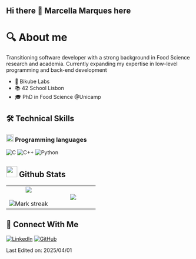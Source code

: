 
<!--
**macamarg/macamarg** is a ✨ _special_ ✨ repository because its `README.md` (this file) appears on your GitHub profile.



Here are some ideas to get you started:

- 🔭 I’m currently working on ...
- 🌱 I’m currently learning ...
- 👯 I’m looking to collaborate on ...
- 🤔 I’m looking for help with ...
- 💬 Ask me about ...
- 📫 How to reach me: ...
- 😄 Pronouns: ...
- ⚡ Fun fact: ...
-->
<!--horizontal divider(gradiant)-->

## Hi there 👋 Marcella Marques here

<!--About Me-->
# :mag: About me #

Transitioning software developer with a strong background in Food Science research and academia. Currently expanding my expertise in low-level programming and back-end development

- 💼 Bikube Labs 
- 📚 42 School Lisbon
-  :mortar_board: PhD in Food Science @Unicamp


## 🛠️ Technical Skills

### <picture> <img src = "https://github.com/7oSkaaa/7oSkaaa/blob/main/Images/Programming_Languages.gif?raw=true" width = 20px>  </picture> Programming languages
![C](https://img.shields.io/badge/-C-%23A8B9CC?style=plastic&logo=C&logoColor=white&labelColor=%235C6C80)
![C++](https://img.shields.io/badge/-C++-%2300599C?style=plastic&logo=C%2B%2B&logoColor=white&labelColor=%23002D4F)
![Python](https://img.shields.io/badge/-Python-%233776AB?style=plastic&logo=python&logoColor=white&labelColor=%23153D5E)


## <picture> <img src = "https://github.com/7oSkaaa/7oSkaaa/blob/main/Images/Statistics.gif?raw=true" width = 30px>  </picture> Github Stats

<!--- stats & Trophy (start) -->

  <!--- stats (start) -->
<table align="center">
<tr border="none" width="100%">
<td width="50%" align="center">
  <img src="https://github-readme-stats-alvictal-j8auogyoz-alvictal.vercel.app/api?username=macamarg&theme=dark&show_icons=true&count_private=true&include_all_commits=true" />
  <br></br>
  <img  title="🔥 Get streak stats for your profile at git.io/streak-stats" alt="Mark streak" src="https://github-readme-streak-stats.herokuapp.com/?user=macamarg&theme=dark&hide_border=false" /> 
</td>


<td width="50%" align="center">
  <img src="https://github-readme-stats-alvictal-j8auogyoz-alvictal.vercel.app/api/top-langs/?username=alvictal&theme=dark&hide_border=false&no-bg=true&no-frame=true&langs_count=7&hide=ShaderLab,HLSL"/>
  </td>
</tr>
</table>    
<!--- stats (end) -->

## 🔗 Connect With Me

[![LinkedIn](https://img.shields.io/badge/[LinkedIn-Connect-blue)](https://www.linkedin.com/in/yourprofile](https://www.linkedin.com/in/marcella-marques-b50b5938?utm_source=share&utm_campaign=share_via&utm_content=profile&utm_medium=android_app)) 
[![GitHub](https://img.shields.io/badge/GitHub-Follow-black)](https://github.com/macamarg)

Last Edited on: 2025/04/01
